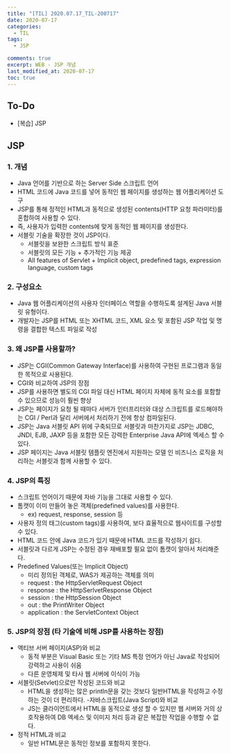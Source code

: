 ```yaml
---
title: "[TIL] 2020.07.17_TIL-200717"
date: 2020-07-17
categories:
  - TIL
tags:
  - JSP

comments: true
excerpt: WEB - JSP 개념
last_modified_at: 2020-07-17
toc: true
---
```


## To-Do
- [복습] JSP

## JSP

### 1. 개념 

- Java 언어를 기반으로 하는 Server Side 스크립트 언어 
- HTML 코드에 Java 코드를 넣어 동적인 웹 페이지를 생성하는 웹 어플리케이션 도구 
- JSP를 통해 정적인 HTML과 동적으로 생성된 contents(HTTP 요청 파라미터)를 혼합하여 사용할 수 있다. 
- 즉, 사용자가 입력한 contents에 맞게 동적인 웹 페이지를 생성한다. 
- 서블릿 기술을 확장한 것이 JSP이다. 
	- 서블릿을 보완한 스크립트 방식 표준 
	- 서블릿의 모든 기능 + 추가적인 기능 제공 
	- All features of Servlet  +  Implicit object, predefined tags, expression language, custom tags 
 

### 2. 구성요소 

- Java 웹 어플리케이션의 사용자 인터페이스 역할을 수행하도록 설계된 Java 서블릿 유형이다. 
- 개발자는 JSP를 HTML 또는 XHTML 코드, XML 요소 및 포함된 JSP 작업 및 명령을 결합한 텍스트 파일로 작성 
 

### 3. 왜 JSP를 사용할까? 

- JSP는 CGI(Common Gateway Interface)를 사용하여 구현된 프로그램과 동일한 목적으로 사용된다.  
- CGI와 비교하여 JSP의 장점 
- JSP를 사용하면 별도의 CGI 파일 대신 HTML 페이지 자체에 동적 요소를 포함할 수 있으므로 성능이 훨씬 향상 
- JSP는 페이지가 요청 될 때마다 서버가 인터프리터와 대상 스크립트를 로드해야하는 CGI / Perl과 달리 서버에서 처리하기 전에 항상 컴파일된다. 
- JSP는 Java 서블릿 API 위에 구축되므로 서블릿과 마찬가지로 JSP는 JDBC, JNDI, EJB, JAXP 등을 포함한 모든 강력한 Enterprise Java API에 엑세스 할 수 있다. 
- JSP 페이지는 Java 서블릿 템플릿 엔진에서 지원하는 모델 인 비즈니스 로직을 처리하는 서블릿과 함께 사용할 수 있다. 
 

### 4. JSP의 특징 

- 스크립트 언어이기 때문에 자바 기능을 그대로 사용할 수 있다. 
- 톰캣이 이미 만들어 놓은 객체(predefined values)를 사용한다. 
 	- ex) request, response, session 등 
- 사용자 정의 태그(custom tags)를 사용하여, 보다 효율적으로 웹사이트를 구성할 수 있다. 
- HTML 코드 안에 Java 코드가 있기 때문에 HTML 코드를 작성하기 쉽다. 
- 서블릿과 다르게 JSP는 수정된 경우 재배포할 필요 없이 톰캣이 알아서 처리해준다. 
- Predefined Values(또는 Implicit Object) 
	- 미리 정의된 객체로, WAS가 제공하는 객체를 의미 
	- request : the HttpServletRequest Object 
	- response : the HttpSerlvetResponse Object 
	- session : the HttpSession Object 
	- out : the PrintWriter Object 
	- application : the ServletContext Object 

### 5. JSP의 장점 (타 기술에 비해 JSP를 사용하는 장점) 
- 액티브 서버 페이지(ASP)와 비교 
	- 동적 부분은 Visual Basic 또는 기타 MS 특정 언어가 아닌 Java로 작성되어 강력하고 사용이 쉬움 
	- 다른 운영체제 및 타사 웹 서버에 이식이 가능 
- 서블릿(Setvlet)으로만 작성된 코드와 비교 
	- HTML을 생성하는 많은 println문을 갖는 것보다 일반HTML을 작성하고 수정하는 것이 더 편리하다. 
-자바스크립트(Java Script)와 비교 
	- JS는 클라이언트에서 HTML을 동적으로 생성 할 수 있지만 웹 서버와 거의 상호작용하여 DB 엑세스 및 이미지 처리 등과 같은 복잡한 작업을 수행할 수 없다. 
- 정적 HTML과 비교 
	- 일반 HTML문은 동적인 정보를 포함하지 못한다. 
 
 
